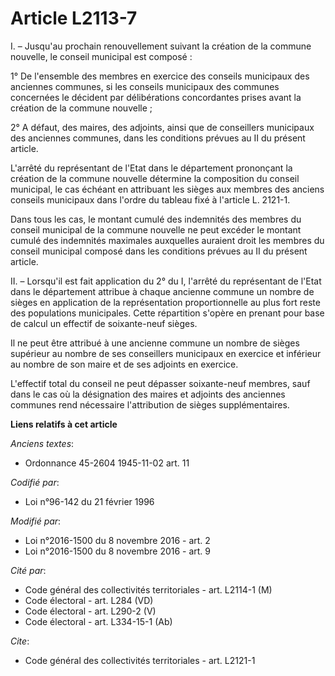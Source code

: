 # Article L2113-7

I. – Jusqu'au prochain renouvellement suivant la création de la commune nouvelle, le conseil municipal est composé :

1° De l'ensemble des membres en exercice des conseils municipaux des anciennes communes, si les conseils municipaux des
communes concernées le décident par délibérations concordantes prises avant la création de la commune nouvelle ;

2° A défaut, des maires, des adjoints, ainsi que de conseillers municipaux des anciennes communes, dans les conditions
prévues au II du présent article.

L'arrêté du représentant de l'Etat dans le département prononçant la création de la commune nouvelle détermine la composition
du conseil municipal, le cas échéant en attribuant les sièges aux membres des anciens conseils municipaux dans l'ordre du
tableau fixé à l'article L. 2121-1.

Dans tous les cas, le montant cumulé des indemnités des membres du conseil municipal de la commune nouvelle ne peut excéder
le montant cumulé des indemnités maximales auxquelles auraient droit les membres du conseil municipal composé dans les
conditions prévues au II du présent article.

II. – Lorsqu'il est fait application du 2° du I, l'arrêté du représentant de l'Etat dans le département attribue à chaque
ancienne commune un nombre de sièges en application de la représentation proportionnelle au plus fort reste des populations
municipales. Cette répartition s'opère en prenant pour base de calcul un effectif de soixante-neuf sièges.

Il ne peut être attribué à une ancienne commune un nombre de sièges supérieur au nombre de ses conseillers municipaux en
exercice et inférieur au nombre de son maire et de ses adjoints en exercice.

L'effectif total du conseil ne peut dépasser soixante-neuf membres, sauf dans le cas où la désignation des maires et adjoints
des anciennes communes rend nécessaire l'attribution de sièges supplémentaires.

**Liens relatifs à cet article**

_Anciens textes_:

  - Ordonnance 45-2604 1945-11-02 art. 11

_Codifié par_:

  - Loi n°96-142 du 21 février 1996

_Modifié par_:

  - Loi n°2016-1500 du 8 novembre 2016 - art. 2
  - Loi n°2016-1500 du 8 novembre 2016 - art. 9

_Cité par_:

  - Code général des collectivités territoriales - art. L2114-1 (M)
  - Code électoral - art. L284 (VD)
  - Code électoral - art. L290-2 (V)
  - Code électoral - art. L334-15-1 (Ab)

_Cite_:

  - Code général des collectivités territoriales - art. L2121-1
